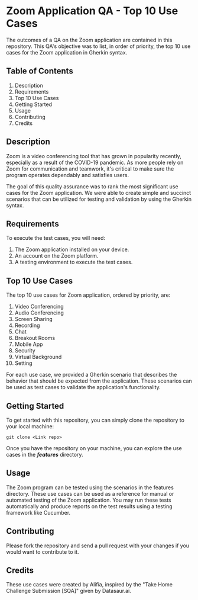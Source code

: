 # Zoom Application QA - Top 10 Use Cases
The outcomes of a QA on the Zoom application are contained in this repository. This QA's objective was to list, in order of priority, the top 10 use cases for the Zoom application in Gherkin syntax.

## Table of Contents
1. Description
2. Requirements 
3. Top 10 Use Cases
4. Getting Started
5. Usage
6. Contributing
7. Credits

## Description
Zoom is a video conferencing tool that has grown in popularity recently, especially as a result of the COVID-19 pandemic. As more people rely on Zoom for communication and teamwork, it's critical to make sure the program operates dependably and satisfies users.

The goal of this quality assurance was to rank the most significant use cases for the Zoom application. We were able to create simple and succinct scenarios that can be utilized for testing and validation by using the Gherkin syntax.

## Requirements
To execute the test cases, you will need:
1. The Zoom application installed on your device.
2. An account on the Zoom platform.
3. A testing environment to execute the test cases.

## Top 10 Use Cases
The top 10 use cases for Zoom application, ordered by priority, are:
1.  Video Conferencing
2.  Audio Conferencing
3.  Screen Sharing
4.  Recording
5.  Chat
6.  Breakout Rooms
7.  Mobile App
8.  Security 
9.  Virtual Background
10. Setting

For each use case, we provided a Gherkin scenario that describes the behavior that should be expected from the application. These scenarios can be used as test cases to validate the application's functionality.

## Getting Started
To get started with this repository, you can simply clone the repository to your local machine:
```
git clone <Link repo>
```
Once you have the repository on your machine, you can explore the use cases in the **_features_** directory.

## Usage
The Zoom program can be tested using the scenarios in the features directory. These use cases can be used as a reference for manual or automated testing of the Zoom application. You may run these tests automatically and produce reports on the test results using a testing framework like Cucumber.

## Contributing
Please fork the repository and send a pull request with your changes if you would want to contribute to it.

## Credits
These use cases were created by Alifia, inspired by the "Take Home Challenge Submission [SQA]" given by Datasaur.ai.
